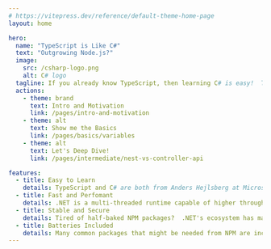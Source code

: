 ```yaml
---
# https://vitepress.dev/reference/default-theme-home-page
layout: home

hero:
  name: "TypeScript is Like C#"
  text: "Outgrowing Node.js?"
  image:
    src: /csharp-logo.png
    alt: C# logo
  tagline: If you already know TypeScript, then learning C# is easy!  This guide walks you through the similarities (and differences) between TypeScript and C#.
  actions:
    - theme: brand
      text: Intro and Motivation
      link: /pages/intro-and-motivation
    - theme: alt
      text: Show me the Basics
      link: /pages/basics/variables
    - theme: alt
      text: Let's Deep Dive!
      link: /pages/intermediate/nest-vs-controller-api

features:
  - title: Easy to Learn
    details: TypeScript and C# are both from Anders Hejlsberg at Microsoft and share a similar design and feel familiar; if you know one, it's easy to learn the other.
  - title: Fast and Perfomant
    details: .NET is a multi-threaded runtime capable of higher throughput compared to JavaScript based frameworks (often an order of magnitude difference!)
  - title: Stable and Secure
    details: Tired of half-baked NPM packages?  .NET's ecosystem has many mature, battle-tested libraries that are free from the types of attack vectors in JS.
  - title: Batteries Included
    details: Many common packages that might be needed from NPM are included in the .NET standard libraries from Microsoft which are also professionally maintained and patched by Microsoft.
---
```

